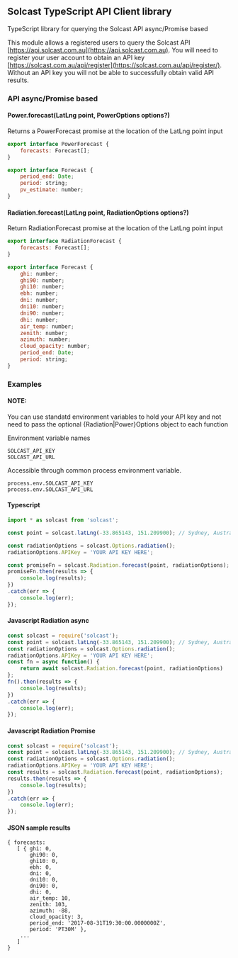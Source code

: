 ## Solcast TypeScript API Client library

TypeScript library for querying the Solcast API async/Promise based

This module allows a registered users to query the Solcast API [https://api.solcast.com.au](https://api.solcast.com.au).  You will need to register your user account to obtain an API key [https://solcast.com.au/api/register](https://solcast.com.au/api/register/).  Without an API key you will not be able to successfully obtain valid API results.


### API async/Promise based
#### Power.forecast(LatLng point, PowerOptions options?)
Returns a PowerForecast promise at the location of the LatLng point input

``` javascript
export interface PowerForecast {
    forecasts: Forecast[];
}

export interface Forecast {
    period_end: Date;
    period: string;
    pv_estimate: number;
}
```

#### Radiation.forecast(LatLng point, RadiationOptions options?)
Return RadiationForecast promise at the location of the LatLng point input

``` javascript
export interface RadiationForecast {
    forecasts: Forecast[];
}

export interface Forecast {
    ghi: number;
    ghi90: number;
    ghi10: number;
    ebh: number;
    dni: number;
    dni10: number;
    dni90: number;
    dhi: number;
    air_temp: number;
    zenith: number;
    azimuth: number;
    cloud_opacity: number;
    period_end: Date;
    period: string;
}
```

### Examples

#### NOTE: 
You can use standatd environment variables to hold your API key and not need to pass the optional {Radiation|Power}Options object to each function

Environment variable names
```
SOLCAST_API_KEY
SOLCAST_API_URL
```

Accessible through common process environment variable.
```
process.env.SOLCAST_API_KEY
process.env.SOLCAST_API_URL
```


#### Typescript
``` javascript
import * as solcast from 'solcast';

const point = solcast.latLng(-33.865143, 151.209900); // Sydney, Australia

const radiationOptions = solcast.Options.radiation();
radiationOptions.APIKey = 'YOUR API KEY HERE';

const promiseFn = solcast.Radiation.forecast(point, radiationOptions);
promiseFn.then(results => {
	console.log(results);
})
.catch(err => {
	console.log(err);
});

```

#### Javascript Radiation async
``` javascript
const solcast = require('solcast');
const point = solcast.latLng(-33.865143, 151.209900); // Sydney, Australia
const radiationOptions = solcast.Options.radiation();
radiationOptions.APIKey = 'YOUR API KEY HERE';
const fn = async function() {
	return await solcast.Radiation.forecast(point, radiationOptions)
};
fn().then(results => {
	console.log(results);
})
.catch(err => {
	console.log(err);
});
```

#### Javascript Radiation Promise
``` javascript
const solcast = require('solcast');
const point = solcast.latLng(-33.865143, 151.209900); // Sydney, Australia
const radiationOptions = solcast.Options.radiation();
radiationOptions.APIKey = 'YOUR API KEY HERE';
const results = solcast.Radiation.forecast(point, radiationOptions);
results.then(results => {
    console.log(results);
})
.catch(err => {
    console.log(err);
});
```

#### JSON sample results
```
{ forecasts: 
   [ { ghi: 0,
       ghi90: 0,
       ghi10: 0,
       ebh: 0,
       dni: 0,
       dni10: 0,
       dni90: 0,
       dhi: 0,
       air_temp: 10,
       zenith: 103,
       azimuth: -88,
       cloud_opacity: 3,
       period_end: '2017-08-31T19:30:00.0000000Z',
       period: 'PT30M' },
    ...
   ]
}
```
